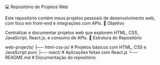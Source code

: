 💻 Repositório de Projetos Web

Este repositório contém meus projetos pessoais de desenvolvimento web, com foco em front-end e integrações com APIs.
🎯 Objetivo

Centralizar e documentar projetos web que explorem HTML, CSS, JavaScript, React.js, e consumo de APIs.
📂 Estrutura do Repositório

web-projects/
├── html-css-js/     # Projetos básicos com HTML, CSS e JavaScript puro
├── react/           # Aplicações feitas com React.js
└── README.md        # Documentação do repositório
